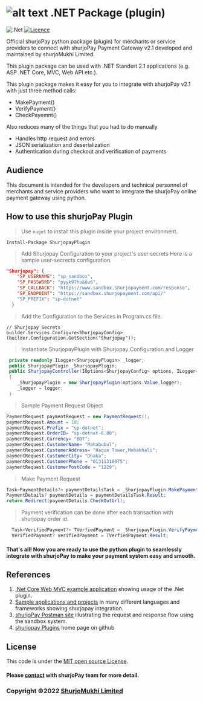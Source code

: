 ﻿# ![alt text](https://shurjopay.com.bd/dev/images/shurjoPay.png) .NET Package (plugin)
![.Net](https://img.shields.io/badge/.NET-5C2D91?style=for-the-badge&logo=.net&logoColor=white)
[![Licence](https://img.shields.io/github/license/Ileriayo/markdown-badges?style=for-the-badge)](./LICENSE)

Official shurjoPay python package (plugin) for merchants or service providers to connect with shurjoPay Payment Gateway v2.1 developed and maintained by shurjoMukhi Limited.

This plugin package can be used with .NET Standert 2.1 applications (e.g. ASP .NET Core, MVC, Web API etc.).

This plugin package makes it easy for you to integrate with shurjoPay v2.1 with just three method calls:

- MakePayment()
- VerifyPayment()
- CheckPayemnt()

Also reduces many of the things that you had to do manually

- Handles http request and errors
- JSON serialization and deserialization
- Authentication during checkout and verification of payments

## Audience

This document is intended for the developers and technical personnel of merchants and service providers who want to integrate the shurjoPay online payment gateway using python.

## How to use this shurjoPay Plugin


 > Use `nuget` to install this plugin inside your project environment.

```
Install-Package ShurjopayPlugin
```

> Add Shurjopay Configuration to your project's user secrets Here is a sample user-secrects configuration.

```json
"Shurjopay": {
    "SP_USERNAME": "sp_sandbox",
    "SP_PASSWORD": "pyyk97hu&6u6",
    "SP_CALLBACK": "https://www.sandbox.shurjopayment.com/response",
    "SP_ENDPOINT": "https://sandbox.shurjopayment.com/api/"
    "SP_PREFIX": "sp-dotnet"
  }
```

> Add the Configuration to the Services in Program.cs file.
```
// Shurjopay Secrets
builder.Services.Configure<ShurjopayConfig>(builder.Configuration.GetSection("Shurjopay"));
```



> Instantiate ShurjopayPlugin with Shurjopay Configuration and Logger

```c#
 private readonly ILogger<ShurjopayPlugin> _logger;
 public ShurjopayPlugin _ShurjopayPlugin;
 public ShurjopayController(IOptions<ShurjopayConfig> options, ILogger<ShurjopayPlugin> logger)
 {
    _ShurjopayPlugin = new ShurjopayPlugin(options.Value,logger);
    _logger = logger;
 }
``` 

>Sample Payment Request Object
```c#
PaymentRequest paymentRequest = new PaymentRequest();
paymentRequest.Amount = 10;
paymentRequest.Prefix = "sp-dotnet";
paymentRequest.OrderID= "sp-dotnet-6.00";
paymentRequest.Currency= "BDT";
paymentRequest.CustomerName= "Mahabubul";
paymentRequest.CustomerAddress= "Haque Tower,Mohakhali";
paymentRequest.CustomerCity= "Dhaka";
paymentRequest.CustomerPhone = "01311310975";
paymentRequest.CustomerPostCode = "1229";
```

> Make Payment Request
```c#
Task<PaymentDetails?> paymentDetailsTask = _ShurjopayPlugin.MakePayment(paymentRequest);
PaymentDetails? paymentDetails = paymentDetailsTask.Result;
return Redirect(paymentDetails.CheckOutUrl);
```


> Payment verification can be done after each transaction with shurjopay order id.

```c#
  Task<VerifiedPayment?> TVerfiedPayment = _ShurjopayPlugin.VerifyPayment(order_id);
  VerifiedPayment? verifiedPayment = TVerfiedPayment.Result;
```

#### That's all! Now you are ready to use the python plugin to seamlessly integrate with shurjoPay to make your payment system easy and smooth.

## References
1. [.Net Core Web MVC example application](https://github.com/shurjopay-plugins/sp-plugin-usage-examples/tree/dev/django-app-python-plugin) showing usage of the .Net plugin.
2. [Sample applications and projects](https://github.com/shurjopay-plugins/sp-plugin-usage-examples) in many different languages and frameworks showing shurjopay integration.
3. [shurjoPay Postman site](https://documenter.getpostman.com/view/6335853/U16dS8ig) illustrating the request and response flow using the sandbox system.
4. [shurjopay Plugins](https://github.com/shurjopay-plugins) home page on github

## License
This code is under the [MIT open source License](LICENSE).
#### Please [contact](https://shurjopay.com.bd/#contacts) with shurjoPay team for more detail.
### Copyright ©️2022 [ShurjoMukhi Limited](https://shurjopay.com.bd/)
